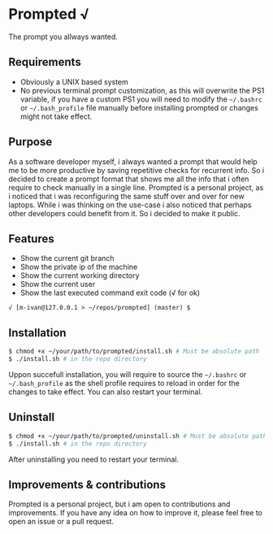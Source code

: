 # Prompted √

The prompt you allways wanted.

## Requirements

- Obviously a UNIX based system
- No previous terminal prompt customization, as this will overwrite the PS1 variable, if you have a custom PS1 you will need to modify the `~/.bashrc` or `~/.bash_profile` file manually before installing prompted or changes might not take effect.

## Purpose

As a software developer myself, i always wanted a prompt that would help me to be more productive by saving repetitive checks for recurrent info. So i decided to create a prompt format that shows me all the info that i often require to check manually in a single line.
Prompted is a personal project, as i noticed that i was reconfiguring the same stuff over and over for new laptops. While i was thinking on the use-case i also noticed that perhaps other developers could benefit from it. So i decided to make it public.

## Features

- Show the current git branch
- Show the private ip of the machine
- Show the current working directory
- Show the current user
- Show the last executed command exit code (√ for ok)

```
√ [m-ivan@127.0.0.1 > ~/repos/prompted] (master) $
```

## Installation

```bash
$ chmod +x ~/your/path/to/prompted/install.sh # Must be absolute path
$ ./install.sh # in the repo directory
```

Uppon succefull installation, you will require to source the `~/.bashrc` or `~/.bash_profile` as the shell profile requires to reload in order for the changes to take effect. You can also restart your terminal.

## Uninstall

```bash
$ chmod +x ~/your/path/to/prompted/uninstall.sh # Must be absolute path
$ ./install.sh # in the repo directory
```

After uninstalling you need to restart your terminal.

## Improvements & contributions

Prompted is a personal project, but i am open to contributions and improvements. If you have any idea on how to improve it, please feel free to open an issue or a pull request.

